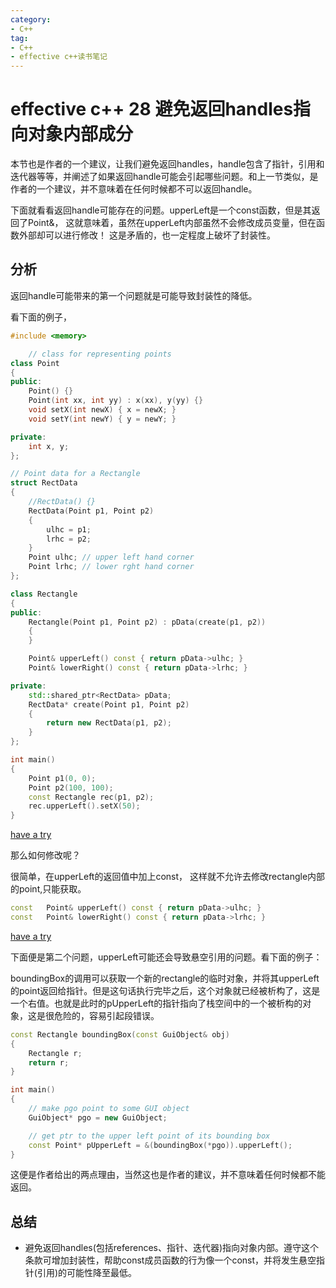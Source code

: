 ```yaml
---
category: 
- C++
tag:
- C++
- effective c++读书笔记
---
```


# effective c++ 28 避免返回handles指向对象内部成分

本节也是作者的一个建议，让我们避免返回handles，handle包含了指针，引用和迭代器等等，并阐述了如果返回handle可能会引起哪些问题。和上一节类似，是作者的一个建议，并不意味着在任何时候都不可以返回handle。 

下面就看看返回handle可能存在的问题。upperLeft是一个const函数，但是其返回了Point&， 这就意味着，虽然在upperLeft内部虽然不会修改成员变量，但在函数外部却可以进行修改！ 这是矛盾的，也一定程度上破坏了封装性。

## 分析

返回handle可能带来的第一个问题就是可能导致封装性的降低。

看下面的例子，

```cpp
#include <memory>

	// class for representing points
class Point
{
public:
	Point() {}
	Point(int xx, int yy) : x(xx), y(yy) {}
	void setX(int newX) { x = newX; }
	void setY(int newY) { y = newY; }

private:
	int x, y;
};

// Point data for a Rectangle
struct RectData
{
	//RectData() {}
	RectData(Point p1, Point p2)
	{
		ulhc = p1;
		lrhc = p2;
	}
	Point ulhc;	// upper left hand corner
	Point lrhc;	// lower rght hand corner
};

class Rectangle
{
public:
	Rectangle(Point p1, Point p2) : pData(create(p1, p2))
	{
	}

	Point& upperLeft() const { return pData->ulhc; }
	Point& lowerRight() const { return pData->lrhc; }

private:
	std::shared_ptr<RectData> pData;
	RectData* create(Point p1, Point p2)
	{
		return new RectData(p1, p2);
	}
};

int main()
{
    Point p1(0, 0);
    Point p2(100, 100);
    const Rectangle rec(p1, p2);
    rec.upperLeft().setX(50);
}
```

[have a try](https://godbolt.org/z/fE36T3rn5)

那么如何修改呢？

很简单，在upperLeft的返回值中加上const， 这样就不允许去修改rectangle内部的point,只能获取。

```cpp
const	Point& upperLeft() const { return pData->ulhc; }
const	Point& lowerRight() const { return pData->lrhc; }
```

[have a try](https://godbolt.org/z/xo33z1nPK)

下面便是第二个问题，upperLeft可能还会导致悬空引用的问题。看下面的例子：

boundingBox的调用可以获取一个新的rectangle的临时对象，并将其upperLeft的point返回给指针。但是这句话执行完毕之后，这个对象就已经被析构了，这是一个右值。也就是此时的pUpperLeft的指针指向了栈空间中的一个被析构的对象，这是很危险的，容易引起段错误。


```cpp
const Rectangle boundingBox(const GuiObject& obj)
{
	Rectangle r;
	return r;
}

int main()
{
	// make pgo point to some GUI object
	GuiObject* pgo = new GuiObject;

	// get ptr to the upper left point of its bounding box
	const Point* pUpperLeft = &(boundingBox(*pgo)).upperLeft();
}
```

这便是作者给出的两点理由，当然这也是作者的建议，并不意味着任何时候都不能返回。

## 总结

- 避免返回handles(包括references、指针、迭代器)指向对象内部。遵守这个条款可增加封装性，帮助const成员函数的行为像一个const，并将发生悬空指针(引用)的可能性降至最低。
